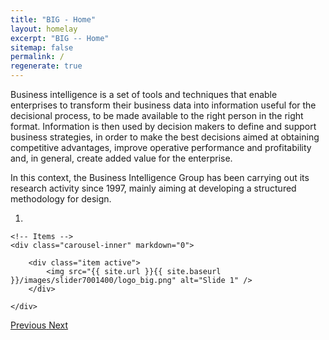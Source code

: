 ```yaml
---
title: "BIG - Home"
layout: homelay
excerpt: "BIG -- Home"
sitemap: false
permalink: /
regenerate: true
---
```


Business intelligence is a set of tools and techniques that enable enterprises to transform their business data into information useful for the decisional process, to be made available to the right person in the right format. Information is then used by decision makers to define and support business strategies, in order to make the best decisions aimed at obtaining competitive advantages, improve operative performance and profitability and, in general, create added value for the enterprise.

In this context, the Business Intelligence Group has been carrying out its research activity since 1997, mainly aiming at developing a structured methodology for design.

<div markdown="0" id="carousel" class="carousel slide" data-ride="carousel" data-interval="5000" data-pause="hover" >
    <!-- Menu -->
    <ol class="carousel-indicators">
        <li data-target="#carousel" data-slide-to="0" class="active"></li>
    </ol>

    <!-- Items -->
    <div class="carousel-inner" markdown="0">

        <div class="item active">
            <img src="{{ site.url }}{{ site.baseurl }}/images/slider7001400/logo_big.png" alt="Slide 1" />
        </div>
        
    </div>
  <a class="left carousel-control" href="#carousel" role="button" data-slide="prev">
    <span class="glyphicon glyphicon-chevron-left" aria-hidden="true"></span>
    <span class="sr-only">Previous</span>
  </a>
  <a class="right carousel-control" href="#carousel" role="button" data-slide="next">
    <span class="glyphicon glyphicon-chevron-right" aria-hidden="true"></span>
    <span class="sr-only">Next</span>
  </a>
</div>

